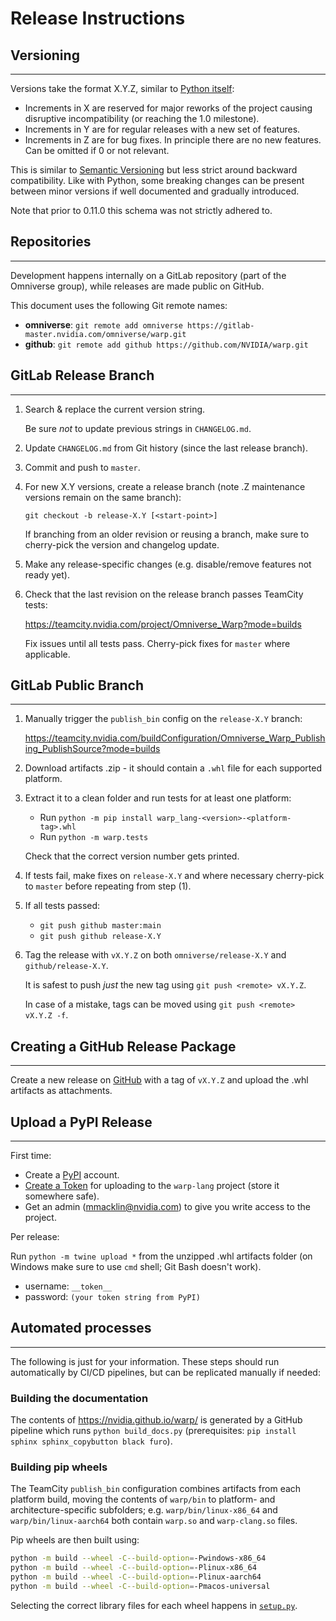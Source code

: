 # Release Instructions

## Versioning
-------------

Versions take the format X.Y.Z, similar to [Python itself](https://devguide.python.org/developer-workflow/development-cycle/#devcycle):

- Increments in X are reserved for major reworks of the project causing disruptive incompatibility (or reaching the 1.0 milestone).
- Increments in Y are for regular releases with a new set of features.
- Increments in Z are for bug fixes. In principle there are no new features. Can be omitted if 0 or not relevant.

This is similar to [Semantic Versioning](https://semver.org/) but less strict around backward compatibility.
Like with Python, some breaking changes can be present between minor versions if well documented and gradually introduced.

Note that prior to 0.11.0 this schema was not strictly adhered to.


## Repositories
---------------

Development happens internally on a GitLab repository (part of the Omniverse group), while releases are made public on GitHub.

This document uses the following Git remote names:

* **omniverse**: `git remote add omniverse https://gitlab-master.nvidia.com/omniverse/warp.git`
* **github**: `git remote add github https://github.com/NVIDIA/warp.git`


## GitLab Release Branch
------------------------

1) Search & replace the current version string.

   Be sure *not* to update previous strings in `CHANGELOG.md`.

2) Update `CHANGELOG.md` from Git history (since the last release branch).

3) Commit and push to `master`.

4) For new X.Y versions, create a release branch (note .Z maintenance versions remain on the same branch):

   `git checkout -b release-X.Y [<start-point>]`

   If branching from an older revision or reusing a branch, make sure to cherry-pick the version and changelog update.

5) Make any release-specific changes (e.g. disable/remove features not ready yet).

6) Check that the last revision on the release branch passes TeamCity tests:

   https://teamcity.nvidia.com/project/Omniverse_Warp?mode=builds

   Fix issues until all tests pass. Cherry-pick fixes for `master` where applicable.


## GitLab Public Branch
-----------------------

1) Manually trigger the `publish_bin` config on the `release-X.Y` branch:

    https://teamcity.nvidia.com/buildConfiguration/Omniverse_Warp_Publishing_PublishSource?mode=builds

2) Download artifacts .zip - it should contain a `.whl` file for each supported platform.

3) Extract it to a clean folder and run tests for at least one platform:

    - Run `python -m pip install warp_lang-<version>-<platform-tag>.whl`
    - Run `python -m warp.tests`

    Check that the correct version number gets printed.

4) If tests fail, make fixes on `release-X.Y` and where necessary cherry-pick to `master` before repeating from step (1).

5) If all tests passed:

   * `git push github master:main`
   * `git push github release-X.Y`

6) Tag the release with `vX.Y.Z` on both `omniverse/release-X.Y` and `github/release-X.Y`.

   It is safest to push *just* the new tag using `git push <remote> vX.Y.Z`.

   In case of a mistake, tags can be moved using `git push <remote> vX.Y.Z -f`.


## Creating a GitHub Release Package
------------------------------------

Create a new release on [GitHub](https://github.com/NVIDIA/warp) with a tag of `vX.Y.Z` and upload the .whl artifacts as attachments.


## Upload a PyPI Release
------------------------

First time:

* Create a [PyPI](https://pypi.org/) account.
* [Create a Token](https://pypi.org/manage/account/#api-tokens) for uploading to the `warp-lang` project (store it somewhere safe).
* Get an admin (mmacklin@nvidia.com) to give you write access to the project.

Per release:

Run `python -m twine upload *` from the unzipped .whl artifacts folder (on Windows make sure to use `cmd` shell; Git Bash doesn't work).

* username: `__token__`
* password: `(your token string from PyPI)`


## Automated processes
----------------------

The following is just for your information. These steps should run automatically by CI/CD pipelines, but can be replicated manually if needed:

### Building the documentation

The contents of https://nvidia.github.io/warp/ is generated by a GitHub pipeline which runs `python build_docs.py` (prerequisites: `pip install sphinx sphinx_copybutton black furo`).

### Building pip wheels

The TeamCity `publish_bin` configuration combines artifacts from each platform build, moving the contents of `warp/bin` to platform- and architecture-specific
subfolders; e.g. `warp/bin/linux-x86_64` and `warp/bin/linux-aarch64` both contain `warp.so` and `warp-clang.so` files.

Pip wheels are then built using:

```bash
python -m build --wheel -C--build-option=-Pwindows-x86_64
python -m build --wheel -C--build-option=-Plinux-x86_64
python -m build --wheel -C--build-option=-Plinux-aarch64
python -m build --wheel -C--build-option=-Pmacos-universal
```

Selecting the correct library files for each wheel happens in [`setup.py`](setup.py).
